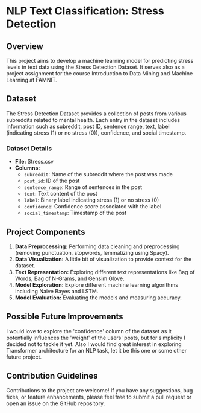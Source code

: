 # NLP Text Classification: Stress Detection

## Overview

This project aims to develop a machine learning model for predicting stress levels in text data using the Stress Detection Dataset. It serves also as a project assignment for the course Introduction to Data Mining and Machine Learning at FAMNIT.

## Dataset

The Stress Detection Dataset provides a collection of posts from various subreddits related to mental health. Each entry in the dataset includes information such as subreddit, post ID, sentence range, text, label (indicating stress (1) or no stress (0)), confidence, and social timestamp. 

### Dataset Details

- **File:** Stress.csv
- **Columns:**
  - `subreddit`: Name of the subreddit where the post was made
  - `post_id`: ID of the post
  - `sentence_range`: Range of sentences in the post
  - `text`: Text content of the post
  - `label`: Binary label indicating stress (1) or no stress (0)
  - `confidence`: Confidence score associated with the label
  - `social_timestamp`: Timestamp of the post

## Project Components

1. **Data Preprocessing:** Performing data cleaning and preprocessing (removing punctuation, stopwords, lemmatizing using Spacy).
2. **Data Visualization:** A little bit of visualization to provide context for the dataset.
3. **Text Representation:** Exploring different text representations like Bag of Words, Bag of N-Grams, and Gensim Glove.
4. **Model Exploration:** Explore different machine learning algorithms including Naive Bayes and LSTM.
5. **Model Evaluation:** Evaluating the models and measuring accuracy.

## Possible Future Improvements 
I would love to explore the 'confidence' column of the dataset as it potentially influences the 'weight' of the users' posts, but for simplicity I decided not to tackle it yet. Also I would find great interest in exploring Transformer architecture for an NLP task, let it be this one or some other future project.

## Contribution Guidelines

Contributions to the project are welcome! If you have any suggestions, bug fixes, or feature enhancements, please feel free to submit a pull request or open an issue on the GitHub repository.
